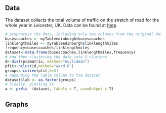 ## Data
The dataset collects the total volume of traffic on the stretch of road for the whole year in Leicester, UK. Data can be found at [here](http://www.dft.gov.uk/traffic-counts/download.php).

```r
# preprocess the data, including only two columns from the original data, and derive the frequency column
busescoaches <- myTableedinburgh$busescoaches
linklengthmiles <- myTableedinburgh$linklengthmiles
frequency=busescoaches/linklengthmiles
dataset<-data.frame(busescoaches,linklengthmiles,frequency)
# And then clustering the data into 3 clusters
d<-dist(pcamatrix, method="euclidean")
pfit<-hclust(d,method="ward.D")
groups<-cutree(pfit,k=3)
# Appending the lable column to the dataset
dataset$lab <- as.factor(groups)
# Finally, plotting it
a <- prVis  (dataset, labels = T, saveOutput = T)
```
## Graphs
